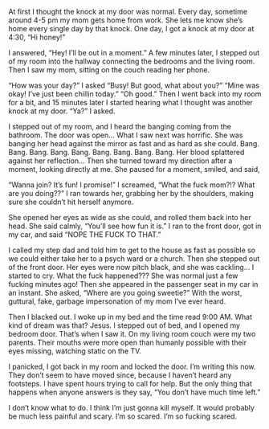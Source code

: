 
   At first I thought the knock at my door was normal. Every day, sometime around 4-5 pm my mom gets home from work. She lets me know she’s home every single day by that knock.
One day, I got a knock at my door at 4:30, “Hi honey!” 

  I answered, “Hey! I’ll be out in a moment.”
A few minutes later, I stepped out of my room into the hallway connecting the bedrooms and the living room. 
Then I saw my mom, sitting on the couch reading her phone. 
 
  “How was your day?” I asked
“Busy! But good, what about you?”
“Mine was okay! I’ve just been chillin today.”
“Oh good.” 
Then I went back into my room for a bit, and 15 minutes later I started hearing what I thought was another knock at my door. “Ya?” I asked.

  I stepped out of my room, and I heard the banging coming from the bathroom. The door was open… What I saw next was horrific. She was banging her head against the mirror as fast and as hard as she could. Bang. Bang. Bang. Bang. Bang. Bang. Bang. Bang. Bang. Her blood splattered against her reflection… Then she turned toward my direction after a moment, looking directly at me. She paused for a moment, smiled, and said,

  “Wanna join? It’s fun! I promise!”
I screamed, “What the fuck mom?!? What are you doing??” I ran towards her, grabbing her by the shoulders, making sure she couldn’t hit herself anymore. 

  She opened her eyes as wide as she could, and rolled them back into her head. She said calmly, “You’ll see how fun it is.”
I ran to the front door, got in my car, and said “NOPE THE FUCK TO THAT.”


  I called my step dad and told him to get to the house as fast as possible so we could either take her to a psych ward or a church. Then she stepped out of the front door. Her eyes were now pitch black, and she was cackling… I started to cry. What the fuck happened??? She was normal just a few fucking minutes ago! 
Then she appeared in the passenger seat in my car in an instant. She asked, “Where are you going sweetie?” With the worst, guttural, fake, garbage impersonation of my mom I’ve ever heard. 

  Then I blacked out. I woke up in my bed and the time read 9:00 AM. What kind of dream was that? Jesus. 
I stepped out of bed, and I opened my bedroom door. That’s when I saw it. On my living room couch were my two parents. Their mouths were more open than humanly possible with their eyes missing, watching static on the TV.

   I panicked, I got back in my room and locked the door. I’m writing this now. They don’t seem to have moved since, because I haven’t heard any footsteps. I have spent hours trying to call for help. But the only thing that happens when anyone answers is they say, “You don’t have much time left.”

   I don’t know what to do. I think I’m just gonna kill myself. It would probably be much less painful and scary. I’m so scared. I’m so fucking scared.